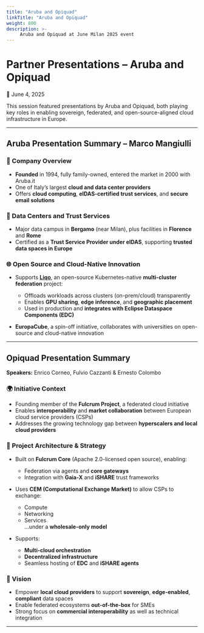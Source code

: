 ```yaml
---
title: "Aruba and Opiquad"
linkTitle: "Aruba and Opiquad"
weight: 800
description: >-
     Aruba and Opiquad at June Milan 2025 event
---
```

# Partner Presentations – Aruba and Opiquad  
📅 June 4, 2025

This session featured presentations by Aruba and Opiquad, both playing key roles in enabling sovereign, federated, and open-source-aligned cloud infrastructure in Europe.

---

## Aruba Presentation Summary – Marco Mangiulli

### 🏢 Company Overview
- **Founded** in 1994, fully family-owned, entered the market in 2000 with Aruba.it
- One of Italy’s largest **cloud and data center providers**
- Offers **cloud computing**, **eIDAS-certified trust services**, and **secure email solutions**

### 🏢 Data Centers and Trust Services
- Major data campus in **Bergamo** (near Milan), plus facilities in **Florence** and **Rome**
- Certified as a **Trust Service Provider under eIDAS**, supporting **trusted data spaces in Europe**

### 🌐 Open Source and Cloud-Native Innovation
- Supports **[Liqo](https://www.liqo.io/)**, an open-source Kubernetes-native **multi-cluster federation** project:
  - Offloads workloads across clusters (on-prem/cloud) transparently
  - Enables **GPU sharing**, **edge inference**, and **geographic placement**
  - Used in production and **integrates with Eclipse Dataspace Components (EDC)**

- **EuropaCube**, a spin-off initiative, collaborates with universities on open-source and cloud-native innovation

---

## Opiquad Presentation Summary  
**Speakers:** Enrico Corneo, Fulvio Cazzanti & Ernesto Colombo  

### 🌍 Initiative Context
- Founding member of the **Fulcrum Project**, a federated cloud initiative
- Enables **interoperability** and **market collaboration** between European cloud service providers (CSPs)
- Addresses the growing technology gap between **hyperscalers and local cloud providers**

### 🧱 Project Architecture & Strategy
- Built on **Fulcrum Core** (Apache 2.0-licensed open source), enabling:
  - Federation via agents and **core gateways**
  - Integration with **Gaia-X** and **iSHARE** trust frameworks

- Uses **CEM (Computational Exchange Market)** to allow CSPs to exchange:
  - Compute
  - Networking
  - Services  
  ...under a **wholesale-only model**

- Supports:
  - **Multi-cloud orchestration**
  - **Decentralized infrastructure**
  - Seamless hosting of **EDC** and **iSHARE agents**

### 🔭 Vision
- Empower **local cloud providers** to support **sovereign**, **edge-enabled**, **compliant** data spaces
- Enable federated ecosystems **out-of-the-box** for SMEs
- Strong focus on **commercial interoperability** as well as technical integration

---

